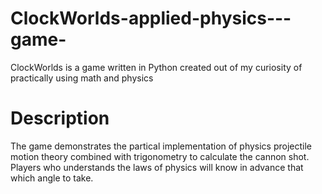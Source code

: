 # ClockWorlds-applied-physics---game-
ClockWorlds is a game written in Python created out of my curiosity of practically using math and physics

# Description
The game demonstrates the partical implementation of physics projectile motion theory combined with trigonometry to calculate the cannon shot. Players who
understands the laws of physics will know in advance that which angle to take.
